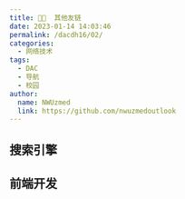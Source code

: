 ```yaml
---
title: 🐱‍👓  其他友链
date: 2023-01-14 14:03:46
permalink: /dacdh16/02/
categories: 
  - 网络技术
tags: 
  - DAC
  - 导航
  - 校园
author: 
  name: NWUzmed
  link: https://github.com/nwuzmedoutlook
---
```


## 搜索引擎

<ClientOnly>
  <Card :cardData="cardData0" :cardListSize=4 carTitlColor="#000" carHoverColor="#000" />
</ClientOnly>

## 前端开发

<ClientOnly>
  <Card :cardData="cardData1" :cardListSize=4 carTitlColor="#000" carHoverColor="#000" />
</ClientOnly>

<script>
export default {
  data() {
    return {
      cardData0: [
        {
          id: "0",
          cardSrc: "http://www.baidu.com/",
          cardName: "百度",
          cardContent:
            "百度——全球最大的中文搜索引擎及最大的中文网站，全球领先的人工智能公司",
        },
{cardSrc: "https://mcmohen.top/", cardImgSrc: "https://api.xinac.net/icon/?url=https://mcmohen.top/", cardName: "Mohen'S Blog", cardContent: "深圳实验学校中学部",},
{cardSrc: "https://www.itrhx.com/", cardImgSrc: "https://api.xinac.net/icon/?url=https://www.itrhx.com/", cardName: "TRHX'S BLOG", cardContent: "武汉-软件工程",},
{cardSrc: "https://www.buyfree.cc/", cardImgSrc: "https://api.xinac.net/icon/?url=https://www.buyfree.cc/", cardName: "萌控屋博客", cardContent: "一个被码农耽误的逗比",},
{cardSrc: "https://www.foreverblog.cn/", cardImgSrc: "https://api.xinac.net/icon/?url=https://www.foreverblog.cn/", cardName: "十年之约", cardContent: "一个人的寂寞，一群人的狂欢。",},
{cardSrc: "http://jieyou123.top/", cardImgSrc: "https://api.xinac.net/icon/?url=http://jieyou123.top/", cardName: "解忧云烟雨", cardContent: "西安建筑科技大学-科研知识分享",},
{cardSrc: "https://godweiyang.com/", cardImgSrc: "https://api.xinac.net/icon/?url=https://godweiyang.com/", cardName: "韦阳的博客", cardContent: "华东师范大学-自然语言处理",},
{cardSrc: "https://n2ys.xyz/", cardImgSrc: "https://api.xinac.net/icon/?url=https://n2ys.xyz/", cardName: "🐰应发者", cardContent: "发现有趣实用新软件",},
{cardSrc: "https://www.a.cool/", cardImgSrc: "https://api.xinac.net/icon/?url=https://www.a.cool/", cardName: "阿酷导航", cardContent: "让世界再酷一点！",},
{cardSrc: "http://chendandan.store/", cardImgSrc: "https://api.xinac.net/icon/?url=http://chendandan.store/", cardName: "陈蛋蛋碎碎念", cardContent: "资源收集 软件下载 学习方法",},
{cardSrc: "http://dugutx.cn/", cardImgSrc: "https://api.xinac.net/icon/?url=http://dugutx.cn/", cardName: "柠芒集收集站", cardContent: "自媒体工具大全-新媒体、柠芒集只分享好工具并收集导航、九月有瑞",},
{cardSrc: "https://hassanwong.top/", cardImgSrc: "https://api.xinac.net/icon/?url=https://hassanwong.top/", cardName: "Hassan's Blog", cardContent: "时不我待，只争朝夕",},
{cardSrc: "https://ck_cheng.gitee.io/#", cardImgSrc: "https://api.xinac.net/icon/?url=https://ck_cheng.gitee.io/#", cardName: "CodeCheng", cardContent: "CodeCheng的网址导航",},
{cardSrc: "http://wz6z6z6.ysepan.com/", cardImgSrc: "https://api.xinac.net/icon/?url=http://wz6z6z6.ysepan.com/", cardName: "MagicaVoxel小仓库", cardContent: "创造体素世界的艺术软件",},
{cardSrc: "http://zhenshidianpu.anyplace.cn/product.php", cardImgSrc: "https://api.xinac.net/icon/?url=http://zhenshidianpu.anyplace.cn/product.php", cardName: "真实店铺", cardContent: "售卖一些奇怪的东西",},
{cardSrc: "http://bk16888.ys168.com/", cardImgSrc: "https://api.xinac.net/icon/?url=http://bk16888.ys168.com/", cardName: "小Q收纳箱", cardContent: "个人收藏网站和平日学习资料分享",},
{cardSrc: "http://www.mumudaohang.com/", cardImgSrc: "https://api.xinac.net/icon/?url=http://www.mumudaohang.com/", cardName: "木木导航", cardContent: "一个学习资源导航网站",},
{cardSrc: "https://fx7.top/", cardImgSrc: "https://api.xinac.net/icon/?url=https://fx7.top/", cardName: "人家故里", cardContent: "吾生也有涯，而知也无涯",},
{cardSrc: "https://www.huzhanla.cn/", cardImgSrc: "https://api.xinac.net/icon/?url=https://www.huzhanla.cn/", cardName: "互站啦导航网", cardContent: "互站啦SEO|互站啦导航|免费收录网|技术导航|站长导航|网址导航|网址大全 - 互站啦导航网|免费收录网|技术导航|站长导航|网址导航|网址大全",},
{cardSrc: "https://www.wangdu.site/", cardImgSrc: "https://api.xinac.net/icon/?url=https://www.wangdu.site/", cardName: "文武科技柜", cardContent: "文武科技社的后花园",},
{cardSrc: "http://kmanage.ys168.com/", cardImgSrc: "https://api.xinac.net/icon/?url=http://kmanage.ys168.com/", cardName: "知识管理师资源导航站", cardContent: "微信:kmanage,免费帮找资源！",},
{cardSrc: "http://www.huijub.com/", cardImgSrc: "https://api.xinac.net/icon/?url=http://www.huijub.com/", cardName: "汇聚吧导航", cardContent: "网站收录_免费外链_网站推广_分类目录",},
{cardSrc: "https://www.wo1wan.com/", cardImgSrc: "https://api.xinac.net/icon/?url=https://www.wo1wan.com/", cardName: "畅玩空间", cardContent: "怀旧游戏云平台搭载：街机、FC、GBA、MD",},
{cardSrc: "http://www.gualudeng.com/", cardImgSrc: "https://api.xinac.net/icon/?url=http://www.gualudeng.com/", cardName: "挂路灯", cardContent: "实用工具影视音乐游戏图片相关小说漫画搜索引擎有趣文艺学习设计破解黑科技程序员专场玩机其他",},
{cardSrc: "https://uotan.cn/", cardImgSrc: "https://api.xinac.net/icon/?url=https://uotan.cn/", cardName: "柚坛社区", cardContent: "米粉第三方交流社群",},
{cardSrc: "http://www.supervisen.cn/", cardImgSrc: "https://api.xinac.net/icon/?url=http://www.supervisen.cn/", cardName: "Visen", cardContent: "武汉理工大学-幸往来无白丁",},
{cardSrc: "https://nav.codewing.cn/", cardImgSrc: "https://api.xinac.net/icon/?url=https://nav.codewing.cn/", cardName: "颖的导航", cardContent: "河北农业大学-优质资源导航",},
{cardSrc: "https://it-cxy.top/", cardImgSrc: "https://api.xinac.net/icon/?url=https://it-cxy.top/", cardName: "我的书签", cardContent: "一位不知名大佬的书签",},

      ],
      
      cardData1: [
        {
          id: "1",
          cardSrc: "https://cn.vuejs.org/",
          cardImgSrc:
            "https://cdn.staticaly.com/gh/Kele-Bingtang/static@master/img/tools/20220105001047.png",
          cardName: "Vue",
          cardContent: "渐进式 JavaScript 框架",
        },
        {cardSrc: "https://element.eleme.cn/#/zh-CN/", cardImgSrc: "https://cdn.staticaly.com/gh/Kele-Bingtang/static@master/img/tools/20220105001602.png", cardName: "Element-UI", cardContent: "Element，一套为开发者、设计师和产品经理准备的基于 Vue 的桌面端组件库",},
        {cardSrc: "https://www.baidu.com/", cardImgSrc: "https://api.xinac.net/icon/?url=https://www.baidu.com", cardName: "百度", cardContent: "全球最大的中文搜索引擎",},
      ],
    };
  },
};
</script>

